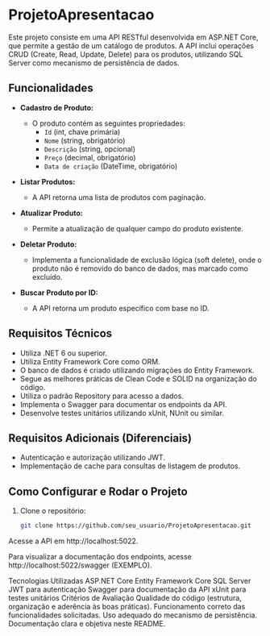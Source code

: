 # ProjetoApresentacao 

Este projeto consiste em uma API RESTful desenvolvida em ASP.NET Core, que permite a gestão de um catálogo de produtos. A API inclui operações CRUD (Create, Read, Update, Delete) para os produtos, utilizando SQL Server como mecanismo de persistência de dados.

## Funcionalidades

- **Cadastro de Produto:** 
  - O produto contém as seguintes propriedades:
    - `Id` (int, chave primária)
    - `Nome` (string, obrigatório)
    - `Descrição` (string, opcional)
    - `Preço` (decimal, obrigatório)
    - `Data de criação` (DateTime, obrigatório)

- **Listar Produtos:** 
  - A API retorna uma lista de produtos com paginação.

- **Atualizar Produto:** 
  - Permite a atualização de qualquer campo do produto existente.

- **Deletar Produto:** 
  - Implementa a funcionalidade de exclusão lógica (soft delete), onde o produto não é removido do banco de dados, mas marcado como excluído.

- **Buscar Produto por ID:** 
  - A API retorna um produto específico com base no ID.

## Requisitos Técnicos

- Utiliza .NET 6 ou superior.
- Utiliza Entity Framework Core como ORM.
- O banco de dados é criado utilizando migrações do Entity Framework.
- Segue as melhores práticas de Clean Code e SOLID na organização do código.
- Utiliza o padrão Repository para acesso a dados.
- Implementa o Swagger para documentar os endpoints da API.
- Desenvolve testes unitários utilizando xUnit, NUnit ou similar.

## Requisitos Adicionais (Diferenciais)

- Autenticação e autorização utilizando JWT.
- Implementação de cache para consultas de listagem de produtos.

## Como Configurar e Rodar o Projeto

1. Clone o repositório:
   ```bash
   git clone https://github.com/seu_usuario/ProjetoApresentacao.git


Acesse a API em http://localhost:5022.

Para visualizar a documentação dos endpoints, acesse  http://localhost:5022/swagger (EXEMPLO).

Tecnologias Utilizadas
ASP.NET Core
Entity Framework Core
SQL Server
JWT para autenticação
Swagger para documentação da API
xUnit para testes unitários
Critérios de Avaliação
Qualidade do código (estrutura, organização e aderência às boas práticas).
Funcionamento correto das funcionalidades solicitadas.
Uso adequado do mecanismo de persistência.
Documentação clara e objetiva neste README.

